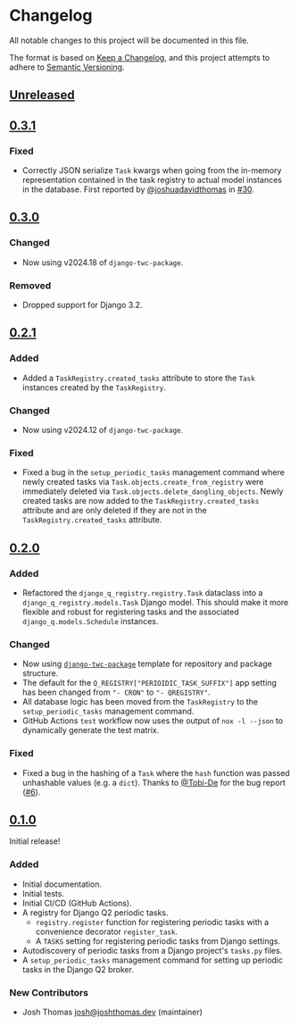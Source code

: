 # Changelog

All notable changes to this project will be documented in this file.

The format is based on [Keep a Changelog](https://keepachangelog.com/en/1.0.0/),
and this project attempts to adhere to [Semantic Versioning](https://semver.org/spec/v2.0.0.html).

<!--
## [${version}]
### Added - for new features
### Changed - for changes in existing functionality
### Deprecated - for soon-to-be removed features
### Removed - for now removed features
### Fixed - for any bug fixes
### Security - in case of vulnerabilities
[${version}]: https://github.com/westerveltco/django-q-registry/releases/tag/v${version}
-->

## [Unreleased]

## [0.3.1]

### Fixed

-   Correctly JSON serialize `Task` kwargs when going from the in-memory representation contained in the task registry to actual model instances in the database. First reported by [@joshuadavidthomas](https://github.com/joshuadavidthomas) in [#30](https://github.com/westerveltco/django-q-registry/issues/30).

## [0.3.0]

### Changed

-   Now using v2024.18 of `django-twc-package`.

### Removed

-   Dropped support for Django 3.2.

## [0.2.1]

### Added

-   Added a `TaskRegistry.created_tasks` attribute to store the `Task` instances created by the `TaskRegistry`.

### Changed

-   Now using v2024.12 of `django-twc-package`.

### Fixed

-   Fixed a bug in the `setup_periodic_tasks` management command where newly created tasks via `Task.objects.create_from_registry` were immediately deleted via `Task.objects.delete_dangling_objects`. Newly created tasks are now added to the `TaskRegistry.created_tasks` attribute and are only deleted if they are not in the `TaskRegistry.created_tasks` attribute.

## [0.2.0]

### Added

-   Refactored the `django_q_registry.registry.Task` dataclass into a `django_q_registry.models.Task` Django model. This should make it more flexible and robust for registering tasks and the associated `django_q.models.Schedule` instances.

### Changed

-   Now using [`django-twc-package`](https://github.com/westerveltco/django-twc-package) template for repository and package structure.
-   The default for the `Q_REGISTRY["PERIOIDIC_TASK_SUFFIX"]` app setting has been changed from `"- CRON"` to `"- QREGISTRY"`.
-   All database logic has been moved from the `TaskRegistry` to the `setup_periodic_tasks` management command.
-   GitHub Actions `test` workflow now uses the output of `nox -l --json` to dynamically generate the test matrix.

### Fixed

-   Fixed a bug in the hashing of a `Task` where the `hash` function was passed unhashable values (e.g. a `dict`). Thanks to [@Tobi-De](https://github.com/Tobi-De) for the bug report ([#6](https://github.com/westerveltco/django-q-registry/issues/6)).

## [0.1.0]

Initial release!

### Added

-   Initial documentation.
-   Initial tests.
-   Initial CI/CD (GitHub Actions).
-   A registry for Django Q2 periodic tasks.
    -   `registry.register` function for registering periodic tasks with a convenience decorator `register_task`.
    -   A `TASKS` setting for registering periodic tasks from Django settings.
-   Autodiscovery of periodic tasks from a Django project's `tasks.py` files.
-   A `setup_periodic_tasks` management command for setting up periodic tasks in the Django Q2 broker.

### New Contributors

-   Josh Thomas <josh@joshthomas.dev> (maintainer)

[unreleased]: https://github.com/westerveltco/django-q-registry/compare/v0.3.1...HEAD
[0.1.0]: https://github.com/westerveltco/django-q-registry/releases/tag/v0.1.0
[0.2.0]: https://github.com/westerveltco/django-q-registry/releases/tag/v0.2.0
[0.2.1]: https://github.com/westerveltco/django-q-registry/releases/tag/v0.2.1
[0.3.0]: https://github.com/westerveltco/django-q-registry/releases/tag/v0.3.0
[0.3.1]: https://github.com/westerveltco/django-q-registry/releases/tag/v0.3.1
